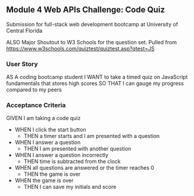 ## Module 4 Web APIs Challenge: Code Quiz

Submission for full-stack web development bootcamp at University of Central Florida

ALSO Major Shoutout to W3 Schools for the question set. Pulled from https://www.w3schools.com/quiztest/quiztest.asp?qtest=JS

### User Story

AS A coding bootcamp student
I WANT to take a timed quiz on JavaScript fundamentals that stores high scores
SO THAT I can gauge my progress compared to my peers

### Acceptance Criteria

GIVEN I am taking a code quiz

* WHEN I click the start button
  * THEN a timer starts and I am presented with a question
* WHEN I answer a question
  * THEN I am presented with another question
* WHEN I answer a question incorrectly
  * THEN time is subtracted from the clock
* WHEN all questions are answered or the timer reaches 0
  * THEN the game is over
* WHEN the game is over
  * THEN I can save my initials and score